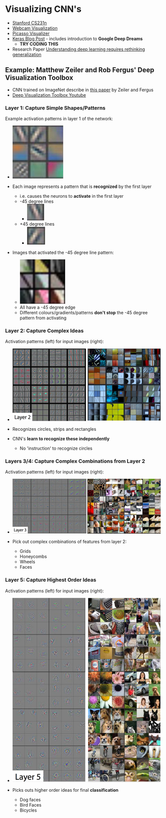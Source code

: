 # Visualizing CNN's

* [Stanford CS231n](http://cs231n.github.io/understanding-cnn/)
* [Webcam Visualization](https://experiments.withgoogle.com/ai/what-neural-nets-see)
* [Picasso Visualizer](https://medium.com/merantix/picasso-a-free-open-source-visualizer-for-cnns-d8ed3a35cfc5)
* [Keras Blog Post](https://blog.keras.io/how-convolutional-neural-networks-see-the-world.html) - includes introduction to **Google Deep Dreams** 
    * **TRY CODING THIS**
* Research Paper [Understanding deep learning requires rethinking generalization](https://arxiv.org/abs/1611.03530)

## Example: Matthew Zeiler and Rob Fergus' Deep Visualization Toolbox
* CNN trained on ImageNet describe in [this paper](http://www.matthewzeiler.com/wp-content/uploads/2017/07/eccv2014.pdf)  by Zeiler and Fergus
* [Deep Visualization Toolbox Youtube](https://www.youtube.com/watch?v=ghEmQSxT6tw)

### Layer 1: Capture Simple Shapes/Patterns
Example activation patterns in layer 1 of the network:
* ![](../../images/2018-01-31-07-44-59.png)

* Each image represents a pattern that is **recognized** by the first layer
    * i.e. causes the neurons to **activate** in the first layer
    * -45 degree lines
        * ![](../../images/2018-01-31-07-47-03.png)
    * +45 degree lines
        * ![](../../images/2018-01-31-07-47-10.png)

* Images that activated the -45 degree line pattern:
    * ![](../../images/2018-01-31-07-48-18.png)
    * All have a -45 degree edge
    * Different colours/gradients/patterns **don't stop** the -45 degree pattern from activating

### Layer 2: Capture Complex Ideas
Activation patterns (left) for input images (right):
* ![](../../images/2018-01-31-07-50-19.png)

* Recognizes circles, strips and rectangles

* CNN's **learn to recognize these independently**
    * No 'instruction' to recognize circles

### Layers 3/4: Capture Complex Combinations from Layer 2
Activation patterns (left) for input images (right):
* ![](../../images/2018-01-31-07-52-39.png)

* Pick out complex combinations of features from layer 2:
    * Grids
    * Honeycombs
    * Wheels
    * Faces

### Layer 5: Capture Highest Order Ideas
Activation patterns (left) for input images (right):
* ![](../../images/2018-01-31-07-53-47.png)

* Picks outs higher order ideas for final **classification**
    * Dog faces
    * Bird Faces
    * Bicycles
